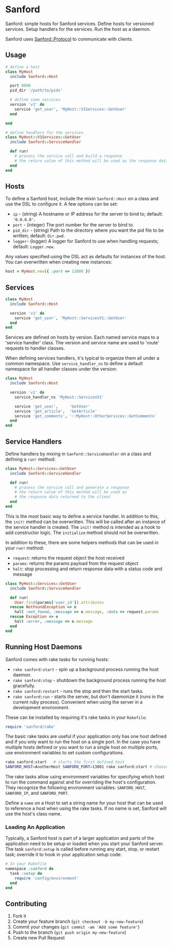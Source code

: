 # Sanford

Sanford: simple hosts for Sanford services.  Define hosts for versioned services.  Setup handlers for the services.  Run the host as a daemon.

Sanford uses [Sanford::Protocol](https://github.com/redding/sanford-protocol) to communicate with clients.

## Usage

```ruby
# define a host
class MyHost
  include Sanford::Host

  port 8000
  pid_dir '/path/to/pids'

  # define some services
  version 'v1' do
    service 'get_user', 'MyHost::V1Services::GetUser'
  end

end

# define handlers for the services
class MyHost::V1Services::GetUser
  include Sanford::ServiceHandler

  def run!
    # process the service call and build a response
    # the return value of this method will be used as the response data
  end
end

```

## Hosts

To define a Sanford host, include the mixin `Sanford::Host` on a class and use the DSL to configure it. A few options can be set:

* `ip` - (string) A hostname or IP address for the server to bind to; default: `'0.0.0.0'`.
* `port` - (integer) The port number for the server to bind to.
* `pid_dir` - (string) Path to the directory where you want the pid file to be written; default: `Dir.pwd`.
* `logger`- (logger) A logger for Sanford to use when handling requests; default: `Logger.new`.

Any values specified using the DSL act as defaults for instances of the host. You can overwritten when creating new instances:

```ruby
host = MyHost.new({ :port => 12000 })
```

## Services

```ruby
class MyHost
  include Sanford::Host

  version 'v1' do
    service 'get_user', 'MyHost::ServicesV1::GetUser'
  end
end
```

Services are defined on hosts by version.  Each named service maps to a 'service handler' class.  The version and service name are used to 'route' requests to handler classes.

When defining services handlers, it's typical to organize them all under a common namespace. Use `service_handler_ns` to define a default namespace for all handler classes under the version:

```ruby
class MyHost
  include Sanford::Host

  version 'v1' do
    service_handler_ns 'MyHost::ServicesV1'

    service 'get_user',     'GetUser'
    service 'get_article',  'GetArticle'
    service 'get_comments', '::MyHost::OtherServices::GetComments'
  end
end
```

## Service Handlers

Define handlers by mixing in `Sanford::ServiceHandler` on a class and defining a `run!` method:

```ruby
class MyHost::Services::GetUser
  include Sanford::ServiceHandler

  def run!
    # process the service call and generate a response
    # the return value of this method will be used as
    # the response data returned to the client
  end
end
```

This is the most basic way to define a service handler. In addition to this, the `init!` method can be overwritten. This will be called after an instance of the service handler is created. The `init!` method is intended as a hook to add constructor logic. The `initialize` method should not be overwritten.

In addition to these, there are some helpers methods that can be used in your `run!` method:

* `request`: returns the request object the host received
* `params`: returns the params payload from the request object
* `halt`: stop processing and return response data with a status code and message

```ruby
class MyHost::Services::GetUser
  include Sanford::ServiceHandler

  def run!
    User.find(params['user_id']).attributes
  rescue NotFoundException => e
    halt :not_found, :message => e.message, :data => request.params
  rescue Exception => e
    halt :error, :message => e.message
  end
end
```

## Running Host Daemons

Sanford comes with rake tasks for running hosts:

* `rake sanford:start` - spin up a background process running the host daemon.
* `rake sanford:stop` - shutdown the background process running the host gracefully.
* `rake sanford:restart` - runs the stop and then the start tasks.
* `rake sanford:run` - starts the server, but don't daemonize it (runs in the current ruby process). Convenient when using the server in a development environment.

These can be installed by requiring it's rake tasks in your `Rakefile`:

```ruby
require 'sanford/rake'
```

The basic rake tasks are useful if your application only has one host defined and if you only want to run the host on a single port. In the case you have multiple hosts defined or you want to run a single host on multiple ports, use environment variables to set custom configurations.

```bash
rake sanford:start   # starts the first defined host
SANFORD_HOST=AnotherHost SANFORD_PORT=13001 rake sanford:start # choose a specific host and port to run on with ENV vars
```

The rake tasks allow using environment variables for specifying which host to run the command against and for overriding the host's configuration. They recognize the following environment variables: `SANFORD_HOST`, `SANFORD_IP`, and `SANFORD_PORT`.

Define a `name` on a Host to set a string name for your host that can be used to reference a host when using the rake tasks.  If no name is set, Sanford will use the host's class name.

### Loading An Application

Typically, a Sanford host is part of a larger application and parts of the application need to be setup or loaded when you start your Sanford server. The task `sanford:setup` is called before running any start, stop, or restart task; override it to hook in your application setup code:

```ruby
# In your Rakefile
namespace :sanford do
  task :setup do
    require 'config/environment'
  end
end
```

## Contributing

1. Fork it
2. Create your feature branch (`git checkout -b my-new-feature`)
3. Commit your changes (`git commit -am 'Add some feature'`)
4. Push to the branch (`git push origin my-new-feature`)
5. Create new Pull Request
